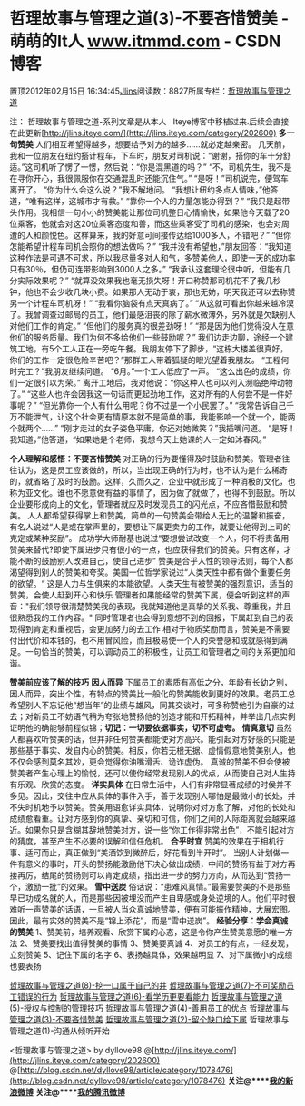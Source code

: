 
# 哲理故事与管理之道(3)-不要吝惜赞美 - 萌萌的It人 www.itmmd.com - CSDN博客


置顶2012年02月15日 16:34:45[Jlins](https://me.csdn.net/dyllove98)阅读数：8827所属专栏：[哲理故事与管理之道](https://blog.csdn.net/column/details/philosophy.html)


注： 哲理故事与管理之道-系列文章是从本人   Iteye博客中移植过来.后续会直接在此更新[http://jlins.iteye.com/](http://jlins.iteye.com/category/202600)
**多一句赞美**
人们相互希望得越多，想要给予对方的越多……就必定越亲密。
几天前，我和一位朋友在纽约搭计程车，下车时，朋友对司机说：“谢谢，搭你的车十分舒适。”这司机听了愣了一愣，然后说：“你是混黑道的吗？”
“不，司机先生，我不是在寻你开心，我很佩服你在交通混乱时还能沉住气。”
“是呀！”司机说完，便驾车离开了。
“你为什么会这么说？”我不解地问。
“我想让纽约多点人情味，”他答道，“唯有这样，这城市才有救。”
“靠你一个人的力量怎能办得到？”
“我只是起带头作用。我相信一句小小的赞美能让那位司机整日心情愉快，如果他今天载了20位乘客，他就会对这20位乘客态度和善，而这些乘客受了司机的感染，也会对周遭的人和颜悦色。这样算来，我的好意可间接传达给1000多人，不错吧？”
“但你怎能希望计程车司机会照你的想法做吗？”
“我并没有希望他，”朋友回答：“我知道这种作法是可遇不可求，所以我尽量多对人和气，多赞美他人，即使一天的成功率只有30％，但仍可连带影响到3000人之多。”
“我承认这套理论很中听，但能有几分实际效果呢？”
“就算没效果我也毫无损失呀！开口称赞那司机花不了我几秒钟，他也不会少收几块小费。如果那人无动于衷，那也无妨，明天我还可以去称赞另一个计程车司机呀！”
“我看你脑袋有点天真病了。”
“从这就可看出你越来越冷漠了。我曾调查过邮局的员工，他们最感沮丧的除了薪水微薄外，另外就是欠缺别人对他们工作的肯定。”
“但他们的服务真的很差劲呀！”
“那是因为他们觉得没人在意他们的服务质量。我们为何不多给他们一些鼓励呢？”
我们边走边聊，途经一个建筑工地，有5个工人正在一旁吃午餐。我朋友停下了脚步，“这栋大楼盖很真好，你们的工作一定很危险辛苦吧？”那群工人带着狐疑的眼光望着我朋友。
“工程何时完工？”我朋友继续问道。
“6月。”一个工人低应了一声。
“这么出色的成绩，你们一定很引以为荣。”
离开工地后，我对他说：“你这种人也可以列入濒临绝种动物了。”
“这些人也许会因我这一句话而更起劲地工作，这对所有的人何尝不是一件好事呢？”
“但光靠你一个人有什么用呢？你不过是一个小民罢了。”
“我常告诉自己千万不能泄气，让这个社会更有情原本就不是简单的事，我能影响一个就一个，能两个就两个……”
“刚才走过的女子姿色平庸，你还对她微笑？”我插嘴问道。
“是呀！我知道，”他答道，“如果她是个老师，我想今天上她课的人一定如沐春风。”

**个人理解和感悟：不要吝惜赞美**
对正确的行为要懂得及时鼓励和赞美。管理者往往认为，这是员工应该做的，所以，当出现正确的行为时，也不认为是什么稀奇的，就省略了及时的鼓励。这样，久而久之，企业中就形成了一种消极的文化，也称为亚文化。谁也不愿意做有益的事情了，因为做了就做了，也得不到鼓励。所以企业要形成向上的文化，管理者就应及时发现员工的闪光点，不应吝惜鼓励和赞美。
人人都希望获得掌上和赞美，简单的一句赞美会带给人无比的温馨和振奋，有名人说过“人是或在掌声里的，要想让下属更卖力的工作，就要让他得到上司的克定或某种奖励”。
成功学大师耐基也说过“要想尝试改变一个人，何不将责备用赞美来替代?即使下属进步只有很小的一点，也应获得我们的赞美。只有这样，才能不断的鼓励别人改进自己，使自己进步”
赞美是合乎人性的领导法则，每个人都渴望得到别人的赞美和夸奖。美国一位哲学家说过“人类天性中都有做个重要任务的欲望。“ 这是人力与生俱来的本能欲望。人类天生有被赞美的强烈意识，适当的赞美，会使人赶到开心和快乐
管理者如果能经常的赞美下属，便会听到这样的声音："我们领导很清楚赞美我的表现，我就知道他是真挚的关系我、尊重我，并且很熟悉我的工作内容。" 同时管理者也会得到意想不到的回报，下属赶到自己的表现得到肯定和重视后，会更加努力的去工作
相对于物质奖励而言，赞美是不需要付出代价和本钱的，也不用冒风险，而且极易使一个人的荣誉感和成就感得到满足。一句恰当的赞美，可以调动员工的积极性，让员工和管理者之间的关系更加和谐。

**赞美前应该了解的技巧**
**因人而异**
下属员工的素质有高低之分，年龄有长幼之别，因人而异，突出个性，有特点的赞美比一般化的赞美能收到更好的效果。老员工总希望别人不忘记他“想当年”的业绩与雄风，同其交谈时，可多称赞他引为自豪的过去；对新员工不妨语气稍为夸张地赞扬他的创造才能和开拓精神，并举出几点实例证明他的确能够前程似锦；**切记：一切要依据事实，切不可虚夸。**
**情真意切**
虽然人都喜欢听赞美的话，但并非任何赞美都能使对方高兴。能引起对方好感的只能是那些基于事实、发自内心的赞美。相反，你若无根无据、虚情假意地赞美别人，他不仅会感到莫名其妙，更会觉得你油嘴滑舌、诡诈虚伪。 真诚的赞美不但会使被赞美者产生心理上的愉悦，还可以使你经常发现别人的优点，从而使自己对人生持有乐观、欣赏的态度。
**详实具体**
在日常生活中，人们有非常显著成绩的时侯并不多见。因此，交往中应从具体的事件入手，善于发现别人哪怕是最微小的长处，并不失时机地予以赞美。赞美用语愈详实具体，说明你对对方愈了解，对他的长处和成绩愈看重。让对方感到你的真挚、亲切和可信，你们之间的人际距离就会越来越近。如果你只是含糊其辞地赞美对方，说一些“你工作得非常出色”，不能引起对方的猜度，甚至产生不必要的误解和信任危机。
**合乎时宜**
赞美的效果在于相机行事、适可而止，真正做到“美酒饮到微醉后，好花看到半开时”。
当别人计划做一件有意义的事时，开头的赞扬能激励他下决心做出成绩，中间的赞扬有益于对方再接再厉，结尾的赞扬则可以肯定成绩，指出进一步的努力方向，从而达到“赞扬一个，激励一批”的效果。
**雪中送炭**
俗话说：“患难风真情。”最需要赞美的不是那些早已功成名就的人，而是那些因被埋没而产生自卑感或身处逆境的人。他们平时很难听一声赞美的话语，一旦被人当众真诚地赞美，便有可能振作精神，大展宏图。因此，最有实效的赞美不是“锦上添花”，而是“雪中送炭”。
**经验分享：学会真诚的赞美**
1、赞美前，培养观看、欣赏下属的心态，这是令你产生赞美意愿的唯一方法
2、赞美要找出值得赞美的事情
3、赞美要真诚
4、对员工的有点，一经发现，立刻赞美
5、记住下属的名字
6、表扬越具体，效果越明显
7、对下属微小的成绩也要表扬


[哲理故事与管理之道(8)-挖一口属于自己的井](http://blog.csdn.net/dyllove98/article/details/7275320)
[哲理故事与管理之道(7)-不可奖励员工错误的行为](http://blog.csdn.net/dyllove98/article/details/7266950)
[哲理故事与管理之道(6)-看学历更要看能力](http://blog.csdn.net/dyllove98/article/details/7266936)
[哲理故事与管理之道(5)-授权与控制的管理技巧](http://blog.csdn.net/dyllove98/article/details/7261882)
[哲理故事与管理之道(4)-善用员工的优点](http://blog.csdn.net/dyllove98/article/details/7261871)
[哲理故事与管理之道(3)-不要吝惜赞美](http://blog.csdn.net/dyllove98/article/details/7261853)
[哲理故事与管理之道(2)-留个缺口给下属](http://blog.csdn.net/dyllove98/article/details/7261814)
哲理故事与管理之道(1)-沟通从倾听开始

<哲理故事与管理之道> by dyllove98
@[http://jlins.iteye.com/](http://jlins.iteye.com/category/202600)
@[http://blog.csdn.net/dyllove98/article/category/1078476](http://blog.csdn.net/dyllove98/article/category/1078476)
**关注@****[我的新浪微博](http://weibo.com/dyllove98)**
**关注@****[我的腾讯微博](http://t.qq.com/dyllove98)**



<script type="text/javascript" src="http://pagead2.googlesyndication.com/pagead/show_ads.js"></script>

